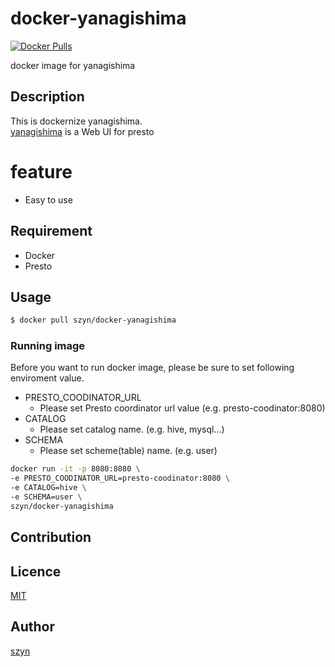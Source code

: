 # docker-yanagishima
[![Docker Pulls](https://img.shields.io/docker/pulls/szyn/docker-yanagishima.svg?style=flat-square)]()

docker image for yanagishima

## Description
This is dockernize yanagishima.  
[yanagishima](https://github.com/wyukawa/yanagishima) is a Web UI for presto

# feature
* Easy to use

## Requirement
* Docker
* Presto

## Usage

```bash
$ docker pull szyn/docker-yanagishima
```

### Running image
Before you want to run docker image,
please be sure to set following enviroment value.

* PRESTO_COODINATOR_URL
   - Please set Presto coordinator url value (e.g. presto-coodinator:8080)
* CATALOG
   - Please set catalog name. (e.g. hive, mysql...)
* SCHEMA
   - Please set scheme(table) name. (e.g. user)

```bash
docker run -it -p 8080:8080 \
-e PRESTO_COODINATOR_URL=presto-coodinator:8080 \
-e CATALOG=hive \
-e SCHEMA=user \
szyn/docker-yanagishima
```

## Contribution


## Licence
[MIT](https://github.com/szyn/docker-yanagishima/blob/master/LICENSE)

## Author
[szyn](https://github.com/szyn)
